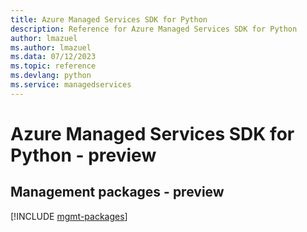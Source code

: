 ```yaml
---
title: Azure Managed Services SDK for Python
description: Reference for Azure Managed Services SDK for Python
author: lmazuel
ms.author: lmazuel
ms.data: 07/12/2023
ms.topic: reference
ms.devlang: python
ms.service: managedservices
---
```

# Azure Managed Services SDK for Python - preview

## Management packages - preview
[!INCLUDE [mgmt-packages](managed-services-mgmt-index.md)]
